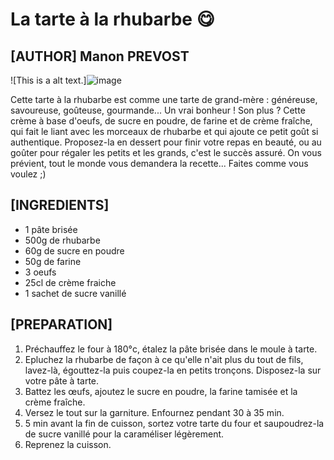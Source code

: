 # La tarte à la rhubarbe 😋

## [AUTHOR] Manon PREVOST

![This is a alt text.]![image](https://static.750g.com/images/1200-630/d1f53dfd61957eda936ea2946e5322c2/photo-horizontale-tarte-rhubarbe-1-.jpg "Miam 😋")

Cette tarte à la rhubarbe est comme une tarte de grand-mère : généreuse, savoureuse, goûteuse, gourmande... Un vrai bonheur ! Son plus ? Cette crème à base d'oeufs, de sucre en poudre, de farine et de crème fraîche, qui fait le liant avec les morceaux de rhubarbe et qui ajoute ce petit goût si authentique. Proposez-la en dessert pour finir votre repas en beauté, ou au goûter pour régaler les petits et les grands, c'est le succès assuré. On vous prévient, tout le monde vous demandera la recette... Faites comme vous voulez ;)

## [INGREDIENTS]

* 1 pâte brisée
* 500g de rhubarbe
* 60g de sucre en poudre
* 50g de farine
* 3 oeufs
* 25cl de crème fraiche
* 1 sachet de sucre vanillé

## [PREPARATION]

1. Préchauffez le four à 180°c, étalez la pâte brisée dans le moule à tarte.
2. Epluchez la rhubarbe de façon à ce qu'elle n'ait plus du tout de fils, lavez-là, égouttez-la puis coupez-la en petits tronçons. Disposez-la sur votre pâte à tarte.
3. Battez les œufs, ajoutez le sucre en poudre, la farine tamisée et la crème fraîche.
4. Versez le tout sur la garniture. Enfournez pendant 30 à 35 min.
5. 5 min avant la fin de cuisson, sortez votre tarte du four et saupoudrez-la de sucre vanillé pour la caraméliser légèrement. 
6. Reprenez la cuisson.